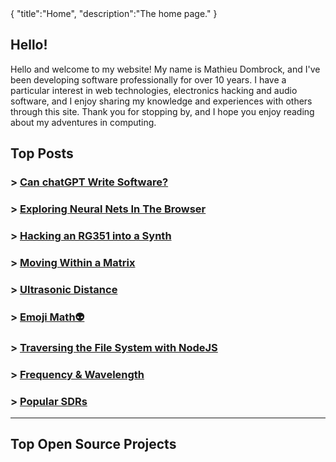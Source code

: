 <steelsky>
{
  "title":"Home",
  "description":"The home page."
}
</steelsky>

## Hello!

Hello and welcome to my website! My name is Mathieu Dombrock, and I've been developing software professionally for over 10 years. I have a particular interest in web technologies, electronics hacking and audio software, and I enjoy sharing my knowledge and experiences with others through this site. Thank you for stopping by, and I hope you enjoy reading about my adventures in computing.

## Top Posts

### > [Can chatGPT Write Software?](/posts/can-chatgpt-write-software.html)
### > [Exploring Neural Nets In The Browser](/posts/neural-web.html)
### > [Hacking an RG351 into a Synth](/posts/rg351-synth.html)
### > [Moving Within a Matrix](/posts/moving-within-a-matrix.html)
### > [Ultrasonic Distance](/posts/arduino-ultrasonic-distance.html)
### > [Emoji Math👽](/posts/emoji-math.html)
### > [Traversing the File System with NodeJS](/posts/traverse-fs-nodejs.html)
### > [Frequency & Wavelength](/posts/frequency-and-wavelength.html)
### > [Popular SDRs](/posts/popular-sdrs.html)

<hr>

## Top Open Source Projects
<!--https://anmolgautam.com/repo-card/-->
<script src="https://tarptaeya.github.io/repo-card/repo-card.js"></script>

<div class="repo-card" data-repo="matdombrock/lifelab" data-theme="dark-theme"></div>

<div class="repo-card" data-repo="ReplicatAudio/DSPGraph" data-theme="dark-theme"></div>

<div class="repo-card" data-repo="matdombrock/AfterMath" data-theme="dark-theme"></div>

<div class="repo-card" data-repo="matdombrock/MatrixGL" data-theme="dark-theme"></div>

<div class="repo-card" data-repo="matdombrock/WiFi-Clock2" data-theme="dark-theme"></div>

<div class="repo-card" data-repo="matdombrock/SteelSky" data-theme="dark-theme"></div>

<div class="repo-card" data-repo="ReplicatAudio/generative1" data-theme="dark-theme"></div>


<!-- <img src="/max.png" width="256px"> -->

